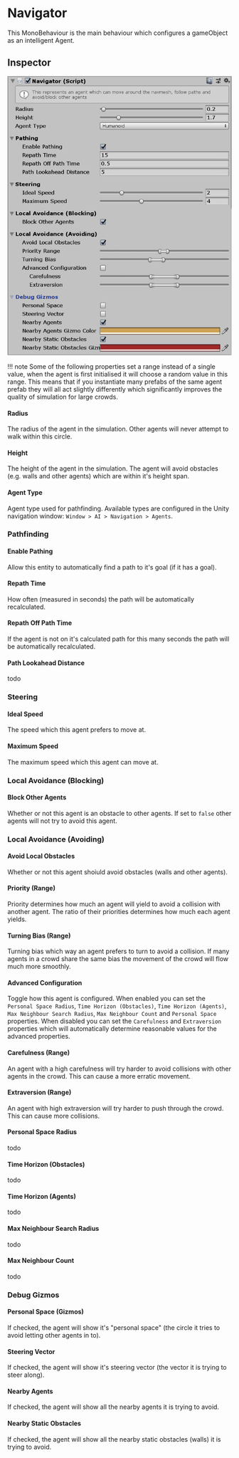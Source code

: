 # Navigator

This MonoBehaviour is the main behaviour which configures a gameObject as an intelligent Agent.

## Inspector

![EntityIdentity Inspector](../images/NavigatorInspector.png)

!!! note
    Some of the following properties set a range instead of a single value, when the agent is first initialised it will choose a random value in this range. This means that if you instantiate many prefabs of the same agent prefab they will all act slightly differently which significantly improves the quality of simulation for large crowds.

#### Radius

The radius of the agent in the simulation. Other agents will never attempt to walk within this circle.

#### Height

The height of the agent in the simulation. The agent will avoid obstacles (e.g. walls and other agents) which are within it's height span.

#### Agent Type

Agent type used for pathfinding. Available types are configured in the Unity navigation window: `Window > AI > Navigation > Agents`.

### Pathfinding

#### Enable Pathing

Allow this entity to automatically find a path to it's goal (if it has a goal).

#### Repath Time

How often (measured in seconds) the path will be automatically recalculated.

#### Repath Off Path Time

If the agent is not on it's calculated path for this many seconds the path will be automatically recalculated.

#### Path Lookahead Distance

todo

### Steering

#### Ideal Speed

The speed which this agent prefers to move at.

#### Maximum Speed

The maximum speed which this agent can move at.

### Local Avoidance (Blocking)

#### Block Other Agents

Whether or not this agent is an obstacle to other agents. If set to `false` other agents will not try to avoid this agent.

### Local Avoidance (Avoiding)

#### Avoid Local Obstacles

Whether or not this agent shoiuld avoid obstacles (walls and other agents).

#### Priority (Range)

Priority determines how much an agent will yield to avoid a collision with another agent. The ratio of their priorities determines how much each agent yields.

#### Turning Bias (Range)

Turning bias which way an agent prefers to turn to avoid a collision. If many agents in a crowd share the same bias the movement of the crowd will flow much more smoothly.

#### Advanced Configuration

Toggle how this agent is configured. When enabled you can set the `Personal Space Radius`, `Time Horizon (Obstacles)`, `Time Horizon (Agents)`, `Max Neighbour Search Radius`, `Max Neighbour Count` and `Personal Space` properties. When disabled you can set the `Carefulness` and `Extraversion` properties which will automatically determine reasonable values for the advanced properties.

#### Carefulness (Range)

An agent with a high carefulness will try harder to avoid collisions with other agents in the crowd. This can cause a more erratic movement.

#### Extraversion (Range)

An agent with high extraversion will try harder to push through the crowd. This can cause more collisions.

#### Personal Space Radius

todo

#### Time Horizon (Obstacles)

todo

#### Time Horizon (Agents)

todo

#### Max Neighbour Search Radius

todo

#### Max Neighbour Count

todo

### Debug Gizmos

#### Personal Space (Gizmos)

If checked, the agent will show it's "personal space" (the circle it tries to avoid letting other agents in to).

#### Steering Vector

If checked, the agent will show it's steering vector (the vector it is trying to steer along).

#### Nearby Agents

If checked, the agent will show all the nearby agents it is trying to avoid.

#### Nearby Static Obstacles

If checked, the agent will show all the nearby static obstacles (walls) it is trying to avoid.